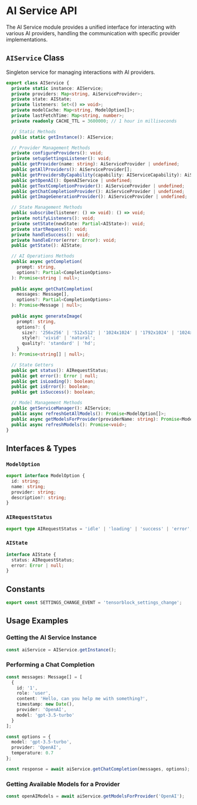 # AI Service API

The AI Service module provides a unified interface for interacting with various AI providers, handling the communication with specific provider implementations.

## `AIService` Class

Singleton service for managing interactions with AI providers.

```typescript
export class AIService {
  private static instance: AIService;
  private providers: Map<string, AiServiceProvider>;
  private state: AIState;
  private listeners: Set<() => void>;
  private modelCache: Map<string, ModelOption[]>;
  private lastFetchTime: Map<string, number>;
  private readonly CACHE_TTL = 3600000; // 1 hour in milliseconds

  // Static Methods
  public static getInstance(): AIService;

  // Provider Management Methods
  private configureProviders(): void;
  private setupSettingsListener(): void;
  public getProvider(name: string): AiServiceProvider | undefined;
  public getAllProviders(): AiServiceProvider[];
  public getProvidersByCapability(capability: AIServiceCapability): AiServiceProvider[];
  public getOpenAI(): OpenAIService | undefined;
  public getTextCompletionProvider(): AiServiceProvider | undefined;
  public getChatCompletionProvider(): AiServiceProvider | undefined;
  public getImageGenerationProvider(): AiServiceProvider | undefined;

  // State Management Methods
  public subscribe(listener: () => void): () => void;
  private notifyListeners(): void;
  private setState(newState: Partial<AIState>): void;
  private startRequest(): void;
  private handleSuccess(): void;
  private handleError(error: Error): void;
  public getState(): AIState;

  // AI Operations Methods
  public async getCompletion(
    prompt: string, 
    options?: Partial<CompletionOptions>
  ): Promise<string | null>;
  
  public async getChatCompletion(
    messages: Message[], 
    options?: Partial<CompletionOptions>
  ): Promise<Message | null>;
  
  public async generateImage(
    prompt: string,
    options?: {
      size?: '256x256' | '512x512' | '1024x1024' | '1792x1024' | '1024x1792';
      style?: 'vivid' | 'natural';
      quality?: 'standard' | 'hd';
    }
  ): Promise<string[] | null>;

  // State Getters
  public get status(): AIRequestStatus;
  public get error(): Error | null;
  public get isLoading(): boolean;
  public get isError(): boolean;
  public get isSuccess(): boolean;

  // Model Management Methods
  public getServiceManager(): AIService;
  public async refreshGetAllModels(): Promise<ModelOption[]>;
  public async getModelsForProvider(providerName: string): Promise<ModelOption[]>;
  public async refreshModels(): Promise<void>;
}
```

## Interfaces & Types

### `ModelOption`

```typescript
export interface ModelOption {
  id: string;
  name: string;
  provider: string;
  description?: string;
}
```

### `AIRequestStatus`

```typescript
export type AIRequestStatus = 'idle' | 'loading' | 'success' | 'error';
```

### `AIState`

```typescript
interface AIState {
  status: AIRequestStatus;
  error: Error | null;
}
```

## Constants

```typescript
export const SETTINGS_CHANGE_EVENT = 'tensorblock_settings_change';
```

## Usage Examples

### Getting the AI Service Instance

```typescript
const aiService = AIService.getInstance();
```

### Performing a Chat Completion

```typescript
const messages: Message[] = [
  {
    id: '1',
    role: 'user',
    content: 'Hello, can you help me with something?',
    timestamp: new Date(),
    provider: 'OpenAI',
    model: 'gpt-3.5-turbo'
  }
];

const options = {
  model: 'gpt-3.5-turbo',
  provider: 'OpenAI',
  temperature: 0.7
};

const response = await aiService.getChatCompletion(messages, options);
```

### Getting Available Models for a Provider

```typescript
const openAIModels = await aiService.getModelsForProvider('OpenAI');
``` 